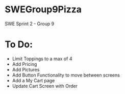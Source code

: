 # SWEGroup9Pizza
SWE Sprint 2 - Group 9


# To Do:
* Limit Toppings to a max of 4
* Add Pricing
* Add Pictures
* Add Button Functionality to move between screens
* Add a My Cart page
* Update Cart Screen with Order


